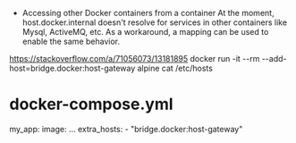 
- Accessing other Docker containers from a container
At the moment, host.docker.internal doesn't resolve for services in other containers like Mysql, ActiveMQ, etc.
As a workaround, a mapping can be used to enable the same behavior.

https://stackoverflow.com/a/71056073/13181895
docker run -it --rm --add-host=bridge.docker:host-gateway alpine cat /etc/hosts

# docker-compose.yml
  my_app:
    image: ...
    extra_hosts:
      - "bridge.docker:host-gateway"

